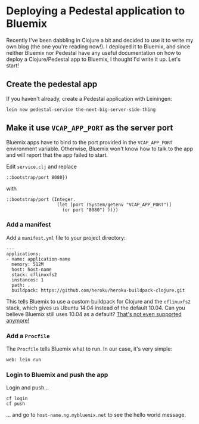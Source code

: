 # Deploying a Pedestal application to Bluemix

Recently I've been dabbling in Clojure a bit and decided to use it to write my own blog (the one you're reading now!). I deployed it to Bluemix, and since neither Bluemix nor Pedestal have any useful documentation on how to deploy a Clojure/Pedestal app to Bluemix, I thought I'd write it up. Let's start!

## Create the pedestal app

If you haven't already, create a Pedestal application with Leiningen:

```
lein new pedestal-service the-next-big-server-side-thing
```

## Make it use `VCAP_APP_PORT` as the server port

Bluemix apps have to bind to the port provided in the `VCAP_APP_PORT` environment variable. Otherwise, Bluemix won't know how to talk to the app and will report that the app failed to start.

Edit `service.clj` and replace 

```
::bootstrap/port 8080})
```

with

```
::bootstrap/port (Integer. 
                   (let [port (System/getenv "VCAP_APP_PORT")]
                     (or port "8080") ))})
```

### Add a manifest

Add a `manifest.yml` file to your project directory:

```
---
applications:
- name: application-name
  memory: 512M
  host: host-name
  stack: cflinuxfs2
  instances: 1
  path: .
  buildpack: https://github.com/heroku/heroku-buildpack-clojure.git
```

This tells Bluemix to use a custom buildpack for Clojure and the `cflinuxfs2` stack, which gives us Ubuntu 14.04 instead of the default 10.04. Can you believe Bluemix still uses 10.04 as a default? [That's not even supported anymore!](https://wiki.ubuntu.com/Releases)

### Add a `Procfile`

The `Procfile` tells Bluemix what to run. In our case, it's very simple:

```
web: lein run
```

### Login to Bluemix and push the app

Login and push...

```
cf login
cf push
```

... and go to `host-name.ng.mybluemix.net` to see the hello world message. 




